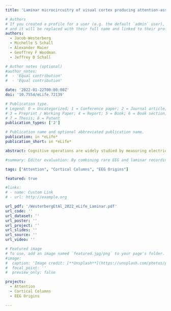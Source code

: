 ```yaml
---
title: 'Laminar microcircuitry of visual cortex producing attention-associated electric fields'

# Authors
# If you created a profile for a user (e.g. the default `admin` user), write the username (folder name) here
# and it will be replaced with their full name and linked to their profile.
authors:
  - Jacob-Westerberg
  - Michelle S Schall
  - Alexander Maier
  - Geoffrey F Woodman
  - Jeffrey D Schall

# Author notes (optional)
#author_notes:
#  - 'Equal contribution'
#  - 'Equal contribution'

date: '2022-01-22T00:00:00Z'
doi: '10.7554/eLife.72139'

# Publication type.
# Legend: 0 = Uncategorized; 1 = Conference paper; 2 = Journal article;
# 3 = Preprint / Working Paper; 4 = Report; 5 = Book; 6 = Book section;
# 7 = Thesis; 8 = Patent
publication_types: ['2']

# Publication name and optional abbreviated publication name.
publication: in *eLife*
publication_short: in *eLife*

abstract: Cognitive operations are widely studied by measuring electric fields through EEG and ECoG. However, despite their widespread use, the neural circuitry giving rise to these signals remains unknown because the functional architecture of cortical columns producing attention- associated electric fields has not been explored. Here, we detail the laminar cortical circuitry underlying an attention-associated electric field measured over posterior regions of the brain in humans and monkeys. First, we identified visual cortical area V4 as one plausible contributor to this attention-associated electric field through inverse modeling of cranial EEG in macaque monkeys performing a visual attention task. Next, we performed laminar neurophysiological recordings on the prelunate gyrus and identified the electric-field-producing dipoles as synaptic activity in distinct cortical layers of area V4. Specifically, activation in the extragranular layers of cortex resulted in the generation of the attention-associated dipole. Feature selectivity of a given cortical column determined the overall contribution to this electric field. Columns selective for the attended feature contributed more to the electric field than columns selective for a different feature. Last, the laminar profile of synaptic activity generated by V4 was sufficient to produce an attention-associated signal measurable outside of the column. These findings suggest that the top-down recipient cortical layers produce an attention-associated electric field that can be measured extracortically with the relative contribution of each column depending upon the underlying functional architecture.

#summary: Editor evaluation: By combining rare EEG and laminar recordings in monkeys, Westerberg and colleagues studied the neural correlates of the well-known attention-related N2pc signal and found that it is due to the activation of extra-granular layers of cortex. Further, this effect was stronger for columns that were more feature selective. These findings are extremely important and a unique contribution to the literature on the neurobiology of attention.

tags: ["Attention", "Cortical Columns", "EEG Origins"]

featured: true

#links:
# - name: Custom Link
# - url: http://example.org

url_pdf: '/WesterbergEtAl_2022_eLife_Laminar.pdf'
url_code: ''
url_dataset: ''
url_poster: ''
url_project: ''
url_slides: ''
url_source: ''
url_video: ''

# Featured image
# To use, add an image named `featured.jpg/png` to your page's folder.
#image:
#  caption: 'Image credit: [**Unsplash**](https://unsplash.com/photos/pLCdAaMFLTE)'
#  focal_point: ''
#  preview_only: false

projects:
  - Attention
  - Cortical Columns
  - EEG Origins

---
```

